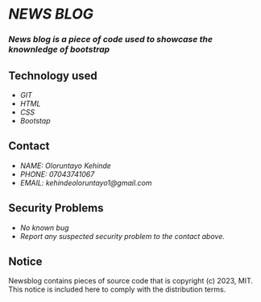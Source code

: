 # _NEWS BLOG_
### _News blog is a piece of code used to showcase the knownledge of bootstrap_

## Technology used
* _GIT_
* _HTML_
* _CSS_
* _Bootstap_

## Contact
* _NAME: Oloruntayo Kehinde_
* _PHONE: 07043741067_
* _EMAIL: kehindeoloruntayo1@gmail.com_

## Security Problems
* _No known bug_
* _Report any suspected security problem to the contact above._

## Notice
Newsblog contains pieces of source code that is copyright (c) 2023, MIT. This notice is included here to comply with the distribution terms.

